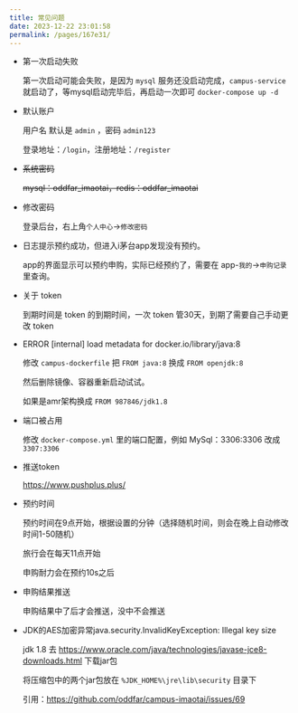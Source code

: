 ```yaml
---
title: 常见问题
date: 2023-12-22 23:01:58
permalink: /pages/167e31/
---
```

- 第一次启动失败

  第一次启动可能会失败，是因为 `mysql` 服务还没启动完成，`campus-service` 就启动了，等mysql启动完毕后，再启动一次即可 `docker-compose up -d`

- 默认账户

  用户名 默认是 `admin` ，密码 `admin123`

  登录地址：`/login`，注册地址：`/register`

- <s>系统密码</s>

  <s>mysql：oddfar_imaotai，redis：oddfar_imaotai</s>

- 修改密码

  登录后台，右上角`个人中心`->`修改密码`

- 日志提示预约成功，但进入i茅台app发现没有预约。

  app的界面显示可以预约申购，实际已经预约了，需要在 app-`我的`->`申购记录`里查询。

- 关于 token

  到期时间是 token 的到期时间，一次 token 管30天，到期了需要自己手动更改 token 

- ERROR [internal] load metadata for docker.io/library/java:8

  修改 `campus-dockerfile` 把 `FROM java:8` 换成 `FROM openjdk:8`

  然后删除镜像、容器重新启动试试。

  如果是amr架构换成 `FROM 987846/jdk1.8`

- 端口被占用

  修改 `docker-compose.yml` 里的端口配置，例如 MySql：3306:3306 改成 `3307:3306`

- 推送token

  https://www.pushplus.plus/

- 预约时间

  预约时间在9点开始，根据设置的分钟（选择随机时间，则会在晚上自动修改时间1-50随机）

  旅行会在每天11点开始

  申购耐力会在预约10s之后

- 申购结果推送

  申购结果中了后才会推送，没中不会推送

- JDK的AES加密异常java.security.InvalidKeyException: Illegal key size

  jdk 1.8 去 https://www.oracle.com/java/technologies/javase-jce8-downloads.html 下载jar包

  将压缩包中的两个jar包放在 `%JDK_HOME%\jre\lib\security` 目录下

  引用：<https://github.com/oddfar/campus-imaotai/issues/69>